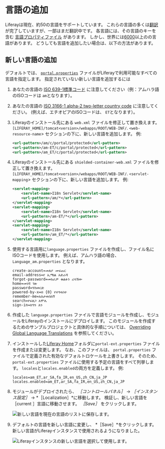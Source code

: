 # 言語の追加

Liferayは現在、約50の言語をサポートしています。 これらの言語の多くは[翻訳](https://translate.liferay.com/)が完了していますが、一部はまだ翻訳中です。 各言語には、その言語のキーを含む [言語プロパティファイル](https://github.com/liferay/liferay-portal/tree/master/modules/apps/portal-language/portal-language-lang/src/main/resources/content) があります。 しかし、世界には[6000](https://www.linguisticsociety.org/content/how-many-languages-are-there-world)以上のの言語があります。 どうしても言語を追加したい場合は、以下の方法があります。

## 新しい言語の追加

デフォルトでは、 [`portal.properties`](https://github.com/liferay/liferay-portal/blob/41ac354cd0aa3f9d851a37a6a62d8167f81a2bce/portal-impl/src/portal.properties#L2930) ファイルがLiferayで利用可能なすべての言語を指定します。 指定されていない新しい言語を追加するには

1. あなたの言語の [ISO 639-1標準コード](http://www.loc.gov/standards/iso639-2/php/code_list.php) に注意してください（例：アムハラ語のISOコードは `am`となります）。

1. あなたの言語の [ISO 3166-1 alpha-2 two-letter country code](https://www.iso.org/iso-3166-country-codes.html) に注意してください。 (例えば、エチオピアのISOコードは、 `ET`となります）。

1. Liferayのインストール先にある `web.xml` ファイルを修正して置き換えます。`[LIFERAY_HOME]/tomcat<version>/webapps/ROOT/WEB-INF/`. `<web-resource-name`> セクションの下に、新しい言語を追加します。 例:

    ```xml
    <url-pattern>/am/c/portal/protected</url-pattern>
    <url-pattern>/am-ET/c/portal/protected</url-pattern>
    <url-pattern>/am_ET/c/portal/protected</url-pattern>
    ```

1. Liferayのインストール先にある `shielded-container-web.xml` ファイルを修正して置き換えます。`[LIFERAY_HOME]/tomcat<version>/webapps/ROOT/WEB-INF/`. `<servlet-mapping`> セクションの下に、新しい言語を追加します。 例:

    ```xml
    <servlet-mapping>
        <servlet-name>I18n Servlet</servlet-name>
        <url-pattern>/am/*</url-pattern>
    </servlet-mapping>
    <servlet-mapping>
        <servlet-name>I18n Servlet</servlet-name>
        <url-pattern>/am-ET/*</url-pattern>
    </servlet-mapping>
    <servlet-mapping>
        <servlet-name>I18n Servlet</servlet-name>
        <url-pattern>/am_ET/*</url-pattern>
    </servlet-mapping>
    ```

1. 使用する言語用に`language.properties` ファイルを作成し、ファイル名にISOコードを使用します。 例えば、アムハラ語の場合、 `Language_am.properties` となります。

    ```properties
    create-account=መለያ መፍጠር
    email-address=የ ኢሜል አድራሻ
    forgot-password=መክፈቻ ቁልፉን ረሳኽው
    home=መነሻ ገጽ
    password=ፕስወርድ
    powered-by-x=በ {0} የተጎላበተ
    remember-me=አስታወስከኝ
    search=የፍለጋ አሞሌ
    sign-in=ስግን እን
    ```

1. 作成した `language.properties` ファイルで言語モジュールを作成し、モジュールをLiferayのインストールにデプロイします。 このモジュールを作成するためのサンプルプロジェクトと具体的な手順については、 [Overriding Global Language Translations](../../../../liferay-internals/extending-liferay/overriding-global-language-translations.md) を参照してください。

1. インストールした[Liferay Home](../../../../installation-and-upgrades/reference/liferay-home.md)フォルダに`portal-ext.properties` ファイルを作成または変更します。 なお、このファイルは、 `portal.properties` ファイルで定義された有効なデフォルトロケールを上書きします。 そのため、 `portal-ext.properties` ファイルに使用する予定の言語をすべて列挙します。 `locales`と`locales.enabled`の両方を定義します。 例:

    ```properties
    locales=am_ET,ar_SA,fa_IR,en_US,zh_CN,ja_JP
    locales.enabled=am_ET,ar_SA,fa_IR,en_US,zh_CN,ja_JP
    ```

1. モジュールがデプロイされたら、 *［コントロールパネル］* &rarr; *［インスタンス設定］* &rarr; *［Localization］*に移動します。 検証し、新しい言語を［current ］言語に移動させます。 *［Save］* をクリックします。

   ![新しい言語を現在の言語のリストに保存します。](./adding-a-language/images/01.png)

3. デフォルトの言語を新しい言語に変更し、 *［Save］*をクリックします。 新しい言語がLiferayインスタンスで使用されるようになりました。

   ![Liferayインスタンスの新しい言語を選択して使用します。](./adding-a-language/images/02.png)
